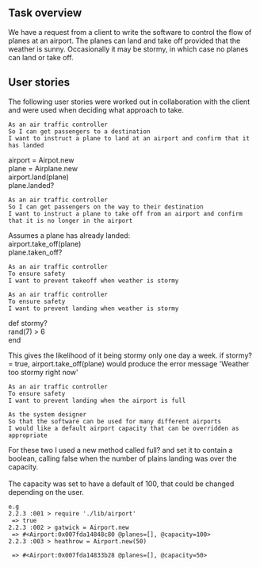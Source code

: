 
## Task overview

We have a request from a client to write the software to control the flow of planes at an airport. The planes can land and take off provided that the weather is sunny. Occasionally it may be stormy, in which case no planes can land or take off.


## User stories

The following user stories were worked out in collaboration with the client and were used when deciding what approach to take.

```
As an air traffic controller
So I can get passengers to a destination
I want to instruct a plane to land at an airport and confirm that it has landed
```
airport = Airpot.new <br />
plane = Airplane.new <br />
airport.land(plane) <br />
plane.landed? <br />

```
As an air traffic controller
So I can get passengers on the way to their destination
I want to instruct a plane to take off from an airport and confirm that it is no longer in the airport
```
Assumes a plane has already landed: <br />
airport.take_off(plane) <br />
plane.taken_off? <br />

```
As an air traffic controller
To ensure safety
I want to prevent takeoff when weather is stormy

As an air traffic controller
To ensure safety
I want to prevent landing when weather is stormy
```

def stormy? <br />
  rand(7) > 6 <br />
end <br />

This gives the likelihood of it being stormy only one day a week.
if stormy? = true, airport.take_off(plane) would produce the error message 'Weather too stormy right now'

```
As an air traffic controller
To ensure safety
I want to prevent landing when the airport is full

As the system designer
So that the software can be used for many different airports
I would like a default airport capacity that can be overridden as appropriate
```
For these two I used a new method called full? and set it to contain a boolean, calling false when the number of plains landing was over the capacity.
<br />
<br />
The capacity was set to have a default of 100, that could be changed depending on the user.
```
e.g
2.2.3 :001 > require './lib/airport'
 => true
2.2.3 :002 > gatwick = Airport.new
 => #<Airport:0x007fda14848c80 @planes=[], @capacity=100>
2.2.3 :003 > heathrow = Airport.new(50)

 => #<Airport:0x007fda14833b28 @planes=[], @capacity=50>
 ```
